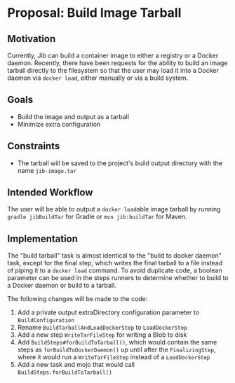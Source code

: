 # Proposal: Build Image Tarball

## Motivation

Currently, Jib can build a container image to either a registry or a Docker daemon. Recently, there
have been requests for the ability to build an image tarball directly to the filesystem so that the
user may load it into a Docker daemon via `docker load`, either manually or via a build system.

## Goals

* Build the image and output as a tarball
* Minimize extra configuration

## Constraints

* The tarball will be saved to the project's build output directory with the name `jib-image.tar`

## Intended Workflow

The user will be able to output a `docker load`able image tarball by running `gradle jibBuildTar`
for Gradle or `mvn jib:buildTar` for Maven.

## Implementation

The "build tarball" task is almost identical to the "build to docker daemon" task, except for the
final step, which writes the final tarball to a file instead of piping it to a `docker load`
command. To avoid duplicate code, a boolean parameter can be used in the steps runners to determine
whether to build to a Docker daemon or build to a tarball.

The following changes will be made to the code:
1. Add a private output extraDirectory configuration parameter to `BuildConfiguration`
2. Rename `BuildTarballAndLoadDockerStep` to `LoadDockerStep`
3. Add a new step `WriteTarFileStep` for writing a Blob to disk
4. Add `BuildSteps#forBuildToTarball()`, which would contain the same steps as
`forBuildToDockerDaemon()` up until after the `FinalizingStep`, where it would run a
`WriteTarFileStep` instead of a `LoadDockerStep`
5. Add a new task and mojo that would call `BuildSteps.forBuildToTarball()`